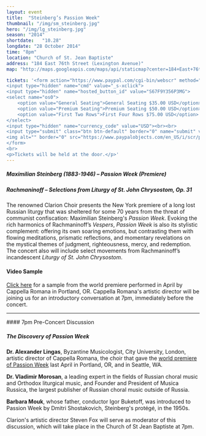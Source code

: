 ```yaml
---
layout: event
title:  "Steinberg’s Passion Week"
thumbnail: "/img/sm_steinberg.jpg"
hero: "/img/lg_steinberg.jpg"
season: "2014"
shortdate:   "10.28"
longdate: "28 October 2014"
time: "8pm"
location: "Church of St. Jean Baptiste"
address: "184 East 76th Street (Lexington Avenue)"
map: "http://maps.googleapis.com/maps/api/staticmap?center=184+East+76th+Street+New York,+NY&zoom=16&size=700x300&visual_refresh=true&maptype=roadmap&markers=color:green%7Clabel:A%7C40.7725017,-73.9595415&sensor=false"

tickets: '<form action="https://www.paypal.com/cgi-bin/webscr" method="post" target="_top">
<input type="hidden" name="cmd" value="_s-xclick">
<input type="hidden" name="hosted_button_id" value="S67F9Y356P3MG">
<select name="os0">
	<option value="General Seating">General Seating $35.00 USD</option>
	<option value="Premium Seating">Premium Seating $50.00 USD</option>
	<option value="First Two Rows">First Four Rows $75.00 USD</option>
</select>
<input type="hidden" name="currency_code" value="USD"><br><br>
<input type="submit" class="btn btn-default" border="0" name="submit" value="Buy Now" alt="PayPal - The safer, easier way to pay online!">
<img alt="" border="0" src="https://www.paypalobjects.com/en_US/i/scr/pixel.gif" width="1" height="1">
</form>
<br>
<p>Tickets will be held at the door.</p>'
---
```


##### Maximilian Steinberg  (1883-1946) – Passion Week (Premiere)

##### Rachmaninoff – Selections from Liturgy of St. John Chrysostom, Op. 31

The renowned Clarion Choir presents the New York premiere of a long lost Russian liturgy that was sheltered for some 70 years from the threat of communist confiscation: Maximilian Steinberg's *Passion Week*.  Evoking the rich harmonics of Rachmaninoff’s *Vespers*, *Passion Week* is also its stylistic complement: offering its own soaring emotions, but contrasting them with flowing meditations, prismatic reflections, and momentary revelations on the mystical themes of judgment, righteousness, mercy, and redemption.  The concert also will include select movements from Rachmaninoff’s incandescent *Liturgy of St. John Chrysostom*.

#### Video Sample

[Click here](https://www.youtube.com/watch?v=j7oiknuQJRY) for a sample from the world premiere performed in April by Cappella Romana in Portland, OR. Cappella Romana's artistic director will be joining us for an introductory conversation at 7pm, immediately before the concert.

<hr>
#### 7pm Pre-Concert Discussion

##### The Discovery of Passion Week

<strong>Dr. Alexander Lingas</strong>, Byzantine Musicologist, City University, London,  artistic director of Cappella Romana, the choir that gave the [world premiere of Passion Week](https://www.youtube.com/watch?v=j7oiknuQJRY) last April in Portland, OR, and in Seattle, WA.

<strong>Dr. Vladimir Morosan</strong>, a leading expert in the fields of Russian choral music and Orthodox liturgical music, and Founder and President of Musica Russica, the largest publisher of Russian choral music outside of Russia.

<strong>Barbara Mouk</strong>, whose father, conductor Igor Buketoff, was introduced to Passion Week by Dmitri Shostakovich, Steinberg's prot&eacute;g&eacute;, in the 1950s.

Clarion's artistic director Steven Fox will serve as moderator of this discussion, which will take place in the Church of St Jean Baptiste at 7pm.
